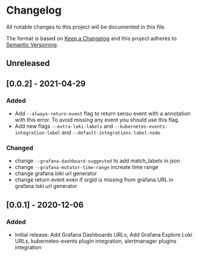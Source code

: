 # Changelog
All notable changes to this project will be documented in this file.

The format is based on [Keep a Changelog](http://keepachangelog.com/en/1.0.0/)
and this project adheres to [Semantic
Versioning](http://semver.org/spec/v2.0.0.html).

## Unreleased

## [0.0.2] - 2021-04-29

### Added
- Add `--always-return-event` flag to return sensu event with a annotation with this error. To avoid missing any event you should use this flag.
- Add new flags `--extra-loki-labels` and `--kubernetes-events-integration-label` and `--default-integrations-label-node`

### Changed
- change `--grafana-dashboard-suggested` to add match_labels in json
- change `--grafana-mutator-time-range` increate time range
- change grafana loki url generator
- change return event even if orgId is missing from grafana URL in grafana loki url generator


## [0.0.1] - 2020-12-06

### Added
- Initial release: Add Grafana Dashboards URLs, Add Grafana Explore Loki URLs, kubernetes-events plugin integration, alertmanager plugins integration
